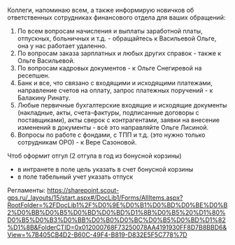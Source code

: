 Коллеги, напоминаю всем, а также информирую новичков об ответственных сотрудниках финансового отдела для ваших обращений:
1. По всем вопросам начисления и выплаты заработной платы, отпускных, больничных и т.д. - обращайтесь к Васильевой Ольге, она у нас работает удаленно.
2. По вопросам заказа зарплатных и любых других справок - также к Ольге Васильевой.
3. По вопросам кадровых документов - к Ольге Снегиревой на ресепшен.
4. Банк и все, что связано с входящими и исходящими платежами, направление счетов на оплату, запрос платежных поручений - к Балакину Ринату.
5. Любые первичные бухгалтерские входящие и исходящие документы (накладные, акты, счета-фактуры, подписанные договоры с поставщиками), акты сверок с контрагентами, заявки на внесение изменений в документы - всё это направляйте Ольге Лисиной.
6. Вопросы по работе с фондами, с ТПП и т.д. (это нужно только сотрудникам ОРО) - к Вере Сазоновой.

Чтоб оформит отгул (2 отгула в год из бонусной корзины)
 - в интранете в поле цель указать в счет бонусной корзины
 - в поле табельный учет указать отпуск

Регламенты:
https://sharepoint.scout-gps.ru/_layouts/15/start.aspx#/DocLib1/Forms/AllItems.aspx?RootFolder=%2FDocLib1%2F%D0%9E%D0%B1%D0%BD%D0%BE%D0%B2%D0%BB%D0%B5%D0%BD%D0%BD%D1%8B%D0%B5%20%D1%80%D0%B5%D0%B3%D0%BB%D0%B0%D0%BC%D0%B5%D0%BD%D1%82%D1%8B&FolderCTID=0x012000768F73250078AA4191930FF8D7B8BBD6&View=%7B405CB4D2-B60C-49F4-B819-D832E5F5C778%7D